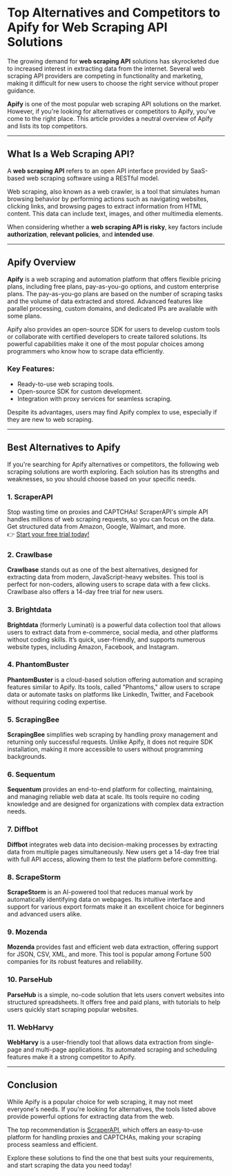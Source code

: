 # Top Alternatives and Competitors to Apify for Web Scraping API Solutions

The growing demand for **web scraping API** solutions has skyrocketed due to increased interest in extracting data from the internet. Several web scraping API providers are competing in functionality and marketing, making it difficult for new users to choose the right service without proper guidance.

**Apify** is one of the most popular web scraping API solutions on the market. However, if you're looking for alternatives or competitors to Apify, you've come to the right place. This article provides a neutral overview of Apify and lists its top competitors.

---

## What Is a Web Scraping API?

A **web scraping API** refers to an open API interface provided by SaaS-based web scraping software using a RESTful model. 

Web scraping, also known as a web crawler, is a tool that simulates human browsing behavior by performing actions such as navigating websites, clicking links, and browsing pages to extract information from HTML content. This data can include text, images, and other multimedia elements.

When considering whether a **web scraping API is risky**, key factors include **authorization**, **relevant policies**, and **intended use**.

---

## Apify Overview

**Apify** is a web scraping and automation platform that offers flexible pricing plans, including free plans, pay-as-you-go options, and custom enterprise plans. The pay-as-you-go plans are based on the number of scraping tasks and the volume of data extracted and stored. Advanced features like parallel processing, custom domains, and dedicated IPs are available with some plans.

Apify also provides an open-source SDK for users to develop custom tools or collaborate with certified developers to create tailored solutions. Its powerful capabilities make it one of the most popular choices among programmers who know how to scrape data efficiently.

### Key Features:
- Ready-to-use web scraping tools.
- Open-source SDK for custom development.
- Integration with proxy services for seamless scraping.

Despite its advantages, users may find Apify complex to use, especially if they are new to web scraping.

---

## Best Alternatives to Apify

If you're searching for Apify alternatives or competitors, the following web scraping solutions are worth exploring. Each solution has its strengths and weaknesses, so you should choose based on your specific needs.

### 1. ScraperAPI
Stop wasting time on proxies and CAPTCHAs! ScraperAPI's simple API handles millions of web scraping requests, so you can focus on the data. Get structured data from Amazon, Google, Walmart, and more.  
👉 [Start your free trial today!](https://bit.ly/Scraperapi)

### 2. Crawlbase
**Crawlbase** stands out as one of the best alternatives, designed for extracting data from modern, JavaScript-heavy websites. This tool is perfect for non-coders, allowing users to scrape data with a few clicks. Crawlbase also offers a 14-day free trial for new users.

### 3. Brightdata
**Brightdata** (formerly Luminati) is a powerful data collection tool that allows users to extract data from e-commerce, social media, and other platforms without coding skills. It’s quick, user-friendly, and supports numerous website types, including Amazon, Facebook, and Instagram.

### 4. PhantomBuster
**PhantomBuster** is a cloud-based solution offering automation and scraping features similar to Apify. Its tools, called "Phantoms," allow users to scrape data or automate tasks on platforms like LinkedIn, Twitter, and Facebook without requiring coding expertise.

### 5. ScrapingBee
**ScrapingBee** simplifies web scraping by handling proxy management and returning only successful requests. Unlike Apify, it does not require SDK installation, making it more accessible to users without programming backgrounds.

### 6. Sequentum
**Sequentum** provides an end-to-end platform for collecting, maintaining, and managing reliable web data at scale. Its tools require no coding knowledge and are designed for organizations with complex data extraction needs.

### 7. Diffbot
**Diffbot** integrates web data into decision-making processes by extracting data from multiple pages simultaneously. New users get a 14-day free trial with full API access, allowing them to test the platform before committing.

### 8. ScrapeStorm
**ScrapeStorm** is an AI-powered tool that reduces manual work by automatically identifying data on webpages. Its intuitive interface and support for various export formats make it an excellent choice for beginners and advanced users alike.

### 9. Mozenda
**Mozenda** provides fast and efficient web data extraction, offering support for JSON, CSV, XML, and more. This tool is popular among Fortune 500 companies for its robust features and reliability.

### 10. ParseHub
**ParseHub** is a simple, no-code solution that lets users convert websites into structured spreadsheets. It offers free and paid plans, with tutorials to help users quickly start scraping popular websites.

### 11. WebHarvy
**WebHarvy** is a user-friendly tool that allows data extraction from single-page and multi-page applications. Its automated scraping and scheduling features make it a strong competitor to Apify.

---

## Conclusion

While Apify is a popular choice for web scraping, it may not meet everyone's needs. If you're looking for alternatives, the tools listed above provide powerful options for extracting data from the web. 

The top recommendation is [ScraperAPI](https://bit.ly/Scraperapi), which offers an easy-to-use platform for handling proxies and CAPTCHAs, making your scraping process seamless and efficient.

Explore these solutions to find the one that best suits your requirements, and start scraping the data you need today!

